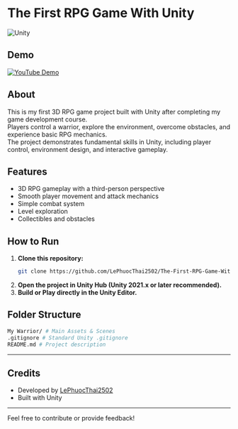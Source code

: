 # The First RPG Game With Unity

![Unity](https://img.shields.io/badge/Engine-Unity-fff.svg?style=flat&logo=unity)

## Demo

[![YouTube Demo](https://img.youtube.com/vi/ZfIUpxh8PNs/0.jpg)](https://www.youtube.com/watch?v=ZfIUpxh8PNs)

## About

This is my first 3D RPG game project built with Unity after completing my game development course.  
Players control a warrior, explore the environment, overcome obstacles, and experience basic RPG mechanics.  
The project demonstrates fundamental skills in Unity, including player control, environment design, and interactive gameplay.

## Features

- 3D RPG gameplay with a third-person perspective  
- Smooth player movement and attack mechanics  
- Simple combat system  
- Level exploration  
- Collectibles and obstacles

## How to Run

1. **Clone this repository:**
    ```bash
    git clone https://github.com/LePhuocThai2502/The-First-RPG-Game-With-Unity.git
    ```
2. **Open the project in Unity Hub (Unity 2021.x or later recommended).**
3. **Build or Play directly in the Unity Editor.**

## Folder Structure
```bash
My Warrior/ # Main Assets & Scenes
.gitignore # Standard Unity .gitignore
README.md # Project description
```
---

## Credits

- Developed by [LePhuocThai2502](https://github.com/LePhuocThai2502)
- Built with Unity

---

Feel free to contribute or provide feedback!

